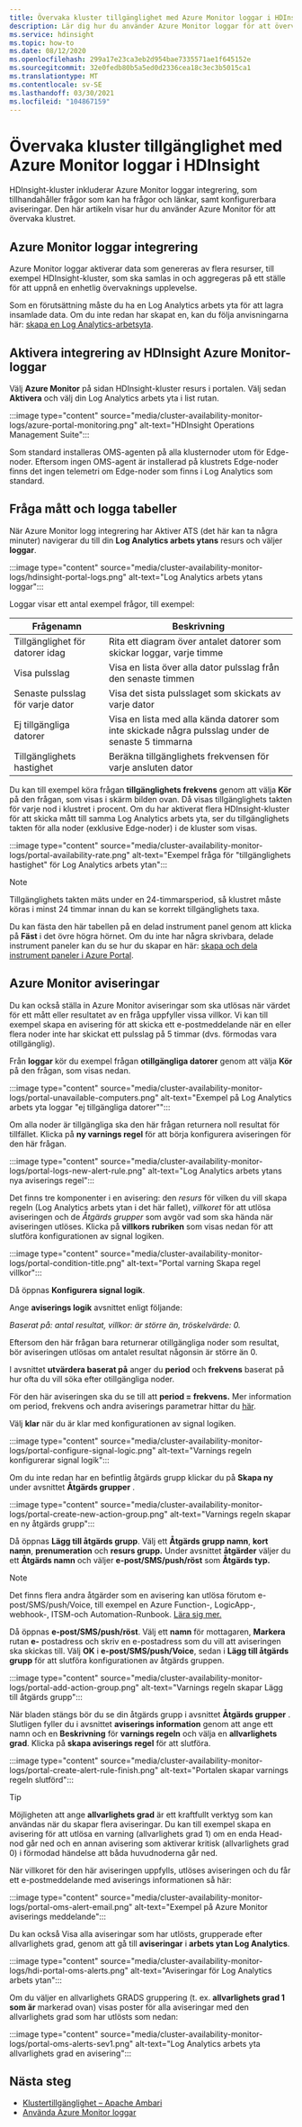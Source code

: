 ```yaml
---
title: Övervaka kluster tillgänglighet med Azure Monitor loggar i HDInsight
description: Lär dig hur du använder Azure Monitor loggar för att övervaka kluster hälsa och tillgänglighet.
ms.service: hdinsight
ms.topic: how-to
ms.date: 08/12/2020
ms.openlocfilehash: 299a17e23ca3eb2d954bae7335571ae1f645152e
ms.sourcegitcommit: 32e0fedb80b5a5ed0d2336cea18c3ec3b5015ca1
ms.translationtype: MT
ms.contentlocale: sv-SE
ms.lasthandoff: 03/30/2021
ms.locfileid: "104867159"
---
```

# <a name="how-to-monitor-cluster-availability-with-azure-monitor-logs-in-hdinsight"></a>Övervaka kluster tillgänglighet med Azure Monitor loggar i HDInsight

HDInsight-kluster inkluderar Azure Monitor loggar integrering, som tillhandahåller frågor som kan ha frågor och länkar, samt konfigurerbara aviseringar. Den här artikeln visar hur du använder Azure Monitor för att övervaka klustret.

## <a name="azure-monitor-logs-integration"></a>Azure Monitor loggar integrering

Azure Monitor loggar aktiverar data som genereras av flera resurser, till exempel HDInsight-kluster, som ska samlas in och aggregeras på ett ställe för att uppnå en enhetlig övervaknings upplevelse.

Som en förutsättning måste du ha en Log Analytics arbets yta för att lagra insamlade data. Om du inte redan har skapat en, kan du följa anvisningarna här: [skapa en Log Analytics-arbetsyta](../azure-monitor/logs/quick-create-workspace.md).

## <a name="enable-hdinsight-azure-monitor-logs-integration"></a>Aktivera integrering av HDInsight Azure Monitor-loggar

Välj **Azure Monitor** på sidan HDInsight-kluster resurs i portalen. Välj sedan **Aktivera** och välj din Log Analytics arbets yta i list rutan.

:::image type="content" source="media/cluster-availability-monitor-logs/azure-portal-monitoring.png" alt-text="HDInsight Operations Management Suite":::

Som standard installeras OMS-agenten på alla klusternoder utom för Edge-noder. Eftersom ingen OMS-agent är installerad på klustrets Edge-noder finns det ingen telemetri om Edge-noder som finns i Log Analytics som standard.

## <a name="query-metrics-and-logs-tables"></a>Fråga mått och logga tabeller

När Azure Monitor logg integrering har Aktiver ATS (det här kan ta några minuter) navigerar du till din **Log Analytics arbets ytans** resurs och väljer **loggar**.

:::image type="content" source="media/cluster-availability-monitor-logs/hdinsight-portal-logs.png" alt-text="Log Analytics arbets ytans loggar":::

Loggar visar ett antal exempel frågor, till exempel:

| Frågenamn                      | Beskrivning                                                               |
|---------------------------------|---------------------------------------------------------------------------|
| Tillgänglighet för datorer idag    | Rita ett diagram över antalet datorer som skickar loggar, varje timme                     |
| Visa pulsslag                 | Visa en lista över alla dator pulsslag från den senaste timmen                           |
| Senaste pulsslag för varje dator | Visa det sista pulsslaget som skickats av varje dator                             |
| Ej tillgängliga datorer           | Visa en lista med alla kända datorer som inte skickade några pulsslag under de senaste 5 timmarna |
| Tillgänglighets hastighet               | Beräkna tillgänglighets frekvensen för varje ansluten dator                |

Du kan till exempel köra frågan **tillgänglighets frekvens** genom att välja **Kör** på den frågan, som visas i skärm bilden ovan. Då visas tillgänglighets takten för varje nod i klustret i procent. Om du har aktiverat flera HDInsight-kluster för att skicka mått till samma Log Analytics arbets yta, ser du tillgänglighets takten för alla noder (exklusive Edge-noder) i de kluster som visas.

:::image type="content" source="media/cluster-availability-monitor-logs/portal-availability-rate.png" alt-text="Exempel fråga för &quot;tillgänglighets hastighet&quot; för Log Analytics arbets ytan":::

> [!NOTE]  
> Tillgänglighets takten mäts under en 24-timmarsperiod, så klustret måste köras i minst 24 timmar innan du kan se korrekt tillgänglighets taxa.

Du kan fästa den här tabellen på en delad instrument panel genom att klicka på **Fäst** i det övre högra hörnet. Om du inte har några skrivbara, delade instrument paneler kan du se hur du skapar en här: [skapa och dela instrument paneler i Azure Portal](../azure-portal/azure-portal-dashboards.md#publish-and-share-a-dashboard).

## <a name="azure-monitor-alerts"></a>Azure Monitor aviseringar

Du kan också ställa in Azure Monitor aviseringar som ska utlösas när värdet för ett mått eller resultatet av en fråga uppfyller vissa villkor. Vi kan till exempel skapa en avisering för att skicka ett e-postmeddelande när en eller flera noder inte har skickat ett pulsslag på 5 timmar (dvs. förmodas vara otillgänglig).

Från **loggar** kör du exempel frågan **otillgängliga datorer** genom att välja **Kör** på den frågan, som visas nedan.

:::image type="content" source="media/cluster-availability-monitor-logs/portal-unavailable-computers.png" alt-text="Exempel på Log Analytics arbets yta loggar &quot;ej tillgängliga datorer&quot;":::

Om alla noder är tillgängliga ska den här frågan returnera noll resultat för tillfället. Klicka på **ny varnings regel** för att börja konfigurera aviseringen för den här frågan.

:::image type="content" source="media/cluster-availability-monitor-logs/portal-logs-new-alert-rule.png" alt-text="Log Analytics arbets ytans nya aviserings regel":::

Det finns tre komponenter i en avisering: den *resurs* för vilken du vill skapa regeln (Log Analytics arbets ytan i det här fallet), *villkoret* för att utlösa aviseringen och de *Åtgärds grupper* som avgör vad som ska hända när aviseringen utlöses.
Klicka på **villkors rubriken** som visas nedan för att slutföra konfigurationen av signal logiken.

:::image type="content" source="media/cluster-availability-monitor-logs/portal-condition-title.png" alt-text="Portal varning Skapa regel villkor":::

Då öppnas **Konfigurera signal logik**.

Ange **aviserings logik** avsnittet enligt följande:

*Baserat på: antal resultat, villkor: är större än, tröskelvärde: 0.*

Eftersom den här frågan bara returnerar otillgängliga noder som resultat, bör aviseringen utlösas om antalet resultat någonsin är större än 0.

I avsnittet **utvärdera baserat på** anger du **period** och **frekvens** baserat på hur ofta du vill söka efter otillgängliga noder.

För den här aviseringen ska du se till att **period = frekvens.** Mer information om period, frekvens och andra aviserings parametrar hittar du [här](../azure-monitor/alerts/alerts-unified-log.md#alert-logic-definition).

Välj **klar** när du är klar med konfigurationen av signal logiken.

:::image type="content" source="media/cluster-availability-monitor-logs/portal-configure-signal-logic.png" alt-text="Varnings regeln konfigurerar signal logik":::

Om du inte redan har en befintlig åtgärds grupp klickar du på **Skapa ny** under avsnittet **Åtgärds grupper** .

:::image type="content" source="media/cluster-availability-monitor-logs/portal-create-new-action-group.png" alt-text="Varnings regeln skapar en ny åtgärds grupp":::

Då öppnas **Lägg till åtgärds grupp**. Välj ett **Åtgärds grupp namn**, **kort namn**, **prenumeration** och **resurs grupp.** Under avsnittet **åtgärder** väljer du ett **Åtgärds namn** och väljer **e-post/SMS/push/röst** som **Åtgärds typ.**

> [!NOTE]
> Det finns flera andra åtgärder som en avisering kan utlösa förutom e-post/SMS/push/Voice, till exempel en Azure Function-, LogicApp-, webhook-, ITSM-och Automation-Runbook. [Lära sig mer.](../azure-monitor/alerts/action-groups.md#action-specific-information)

Då öppnas **e-post/SMS/push/röst**. Välj ett **namn** för mottagaren, **Markera** rutan **e-** postadress och skriv en e-postadress som du vill att aviseringen ska skickas till. Välj **OK** i  **e-post/SMS/push/Voice**, sedan i **Lägg till åtgärds grupp** för att slutföra konfigurationen av åtgärds gruppen.

:::image type="content" source="media/cluster-availability-monitor-logs/portal-add-action-group.png" alt-text="Varnings regeln skapar Lägg till åtgärds grupp":::

När bladen stängs bör du se din åtgärds grupp i avsnittet **Åtgärds grupper** . Slutligen fyller du i avsnittet **aviserings information** genom att ange ett namn och en **Beskrivning** för **varnings regeln** och välja en **allvarlighets grad**. Klicka på **skapa aviserings regel** för att slutföra.

:::image type="content" source="media/cluster-availability-monitor-logs/portal-create-alert-rule-finish.png" alt-text="Portalen skapar varnings regeln slutförd":::

> [!TIP]
> Möjligheten att ange **allvarlighets grad** är ett kraftfullt verktyg som kan användas när du skapar flera aviseringar. Du kan till exempel skapa en avisering för att utlösa en varning (allvarlighets grad 1) om en enda Head-nod går ned och en annan avisering som aktiverar kritisk (allvarlighets grad 0) i förmodad händelse att båda huvudnoderna går ned.

När villkoret för den här aviseringen uppfylls, utlöses aviseringen och du får ett e-postmeddelande med aviserings informationen så här:

:::image type="content" source="media/cluster-availability-monitor-logs/portal-oms-alert-email.png" alt-text="Exempel på Azure Monitor aviserings meddelande":::

Du kan också Visa alla aviseringar som har utlösts, grupperade efter allvarlighets grad, genom att gå till **aviseringar** i **arbets ytan Log Analytics**.

:::image type="content" source="media/cluster-availability-monitor-logs/hdi-portal-oms-alerts.png" alt-text="Aviseringar för Log Analytics arbets ytan":::

Om du väljer en allvarlighets GRADS gruppering (t. ex. **allvarlighets grad 1 som är** markerad ovan) visas poster för alla aviseringar med den allvarlighets grad som har utlösts som nedan:

:::image type="content" source="media/cluster-availability-monitor-logs/portal-oms-alerts-sev1.png" alt-text="Log Analytics arbets yta allvarlighets grad en avisering":::

## <a name="next-steps"></a>Nästa steg

* [Klustertillgänglighet – Apache Ambari](./hdinsight-cluster-availability.md)
* [Använda Azure Monitor loggar](hdinsight-hadoop-oms-log-analytics-tutorial.md)
